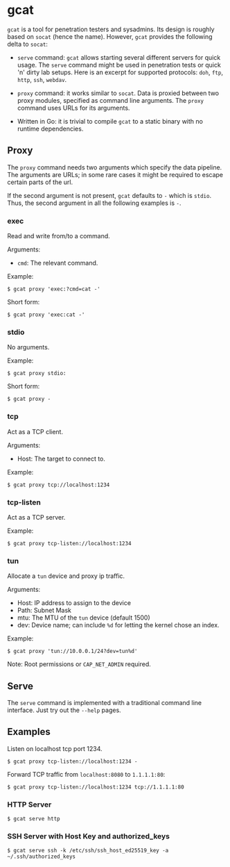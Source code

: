 # gcat

`gcat` is a tool for penetration testers and sysadmins.
Its design is roughly based on `socat` (hence the name).
However, `gcat` provides the following delta to `socat`:

- `serve` command: `gcat` allows starting several different servers for quick usage.
  The `serve` command might be used in penetration tests or quick 'n' dirty lab setups.
  Here is an excerpt for supported protocols: `doh`, `ftp`, `http`, `ssh`, `webdav`.

- `proxy` command: it works similar to `socat`. Data is proxied between two proxy modules, 
  specified as command line arguments. The `proxy` command uses URLs for its arguments.

- Written in Go: it is trivial to compile `gcat` to a static binary with no runtime dependencies.

## Proxy

The `proxy` command needs two arguments which specify the data pipeline.
The arguments are URLs; in some rare cases it might be required to escape certain parts of the url.

If the second argument is not present, `gcat` defaults to `-` which is `stdio`.
Thus, the second argument in all the following examples is `-`.

### exec

Read and write from/to a command.

Arguments:

* `cmd`: The relevant command.

Example:

```
$ gcat proxy 'exec:?cmd=cat -'
```

Short form:

```
$ gcat proxy 'exec:cat -'
```

### stdio

No arguments.

Example:

```
$ gcat proxy stdio:
```

Short form:

```
$ gcat proxy -
```

### tcp

Act as a TCP client.

Arguments:

* Host: The target to connect to.

Example:

```
$ gcat proxy tcp://localhost:1234
```

### tcp-listen 

Act as a TCP server.

Example:

```
$ gcat proxy tcp-listen://localhost:1234
```

### tun 

Allocate a `tun` device and proxy ip traffic.

Arguments:

- Host: IP address to assign to the device
- Path: Subnet Mask 
- mtu: The MTU of the `tun` device (default 1500) 
- dev: Device name; can include `%d` for letting the kernel chose an index.

Example:

```
$ gcat proxy 'tun://10.0.0.1/24?dev=tun%d'
```

Note: Root permissions or `CAP_NET_ADMIN` required.

## Serve 

The `serve` command is implemented with a traditional command line interface.
Just try out the `--help` pages.

## Examples

Listen on localhost tcp port 1234.

```
$ gcat proxy tcp-listen://localhost:1234 -
```

Forward TCP traffic from `localhost:8080` to `1.1.1.1:80`:

```
$ gcat proxy tcp-listen://localhost:1234 tcp://1.1.1.1:80
```

### HTTP Server

```
$ gcat serve http
```

### SSH Server with Host Key and authorized\_keys

```
$ gcat serve ssh -k /etc/ssh/ssh_host_ed25519_key -a ~/.ssh/authorized_keys
```
